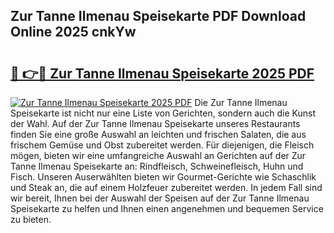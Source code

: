 ## Zur Tanne Ilmenau Speisekarte PDF Download Online 2025 cnkYw

# <h2><a href="http://gce7jx.nevu.top/?p=Zur+Tanne+Ilmenau+Speisekarte">🔗 👉🔴 Zur Tanne Ilmenau Speisekarte 2025 PDF</a></h2>

[![Zur Tanne Ilmenau Speisekarte 2025 PDF](https://i.imgur.com/dBaPXMq.png)](http://gce7jx.nevu.top/?p=Zur+Tanne+Ilmenau+Speisekarte)
Die Zur Tanne Ilmenau Speisekarte ist nicht nur eine Liste von Gerichten, sondern auch die Kunst der Wahl. Auf der Zur Tanne Ilmenau Speisekarte unseres Restaurants finden Sie eine große Auswahl an leichten und frischen Salaten, die aus frischem Gemüse und Obst zubereitet werden. Für diejenigen, die Fleisch mögen, bieten wir eine umfangreiche Auswahl an Gerichten auf der Zur Tanne Ilmenau Speisekarte an: Rindfleisch, Schweinefleisch, Huhn und Fisch. Unseren Auserwählten bieten wir Gourmet-Gerichte wie Schaschlik und Steak an, die auf einem Holzfeuer zubereitet werden. In jedem Fall sind wir bereit, Ihnen bei der Auswahl der Speisen auf der Zur Tanne Ilmenau Speisekarte zu helfen und Ihnen einen angenehmen und bequemen Service zu bieten.
